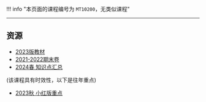 !!! info "本页面的课程编号为 `MT10200`，无类似课程"

---

## 资源  
- [2023版教材](https://api.ecylt.top/v1/lanzou_link?url=https://cqu-openlib.lanzout.com/igpn21wkjlmb&type=down)  
- [2021-2022期末卷](https://api.ecylt.top/v1/lanzou_link?url=https://cqu-openlib.lanzout.com/i4JGr1z63gob&type=down)
- [2024春 知识点汇总](https://api.ecylt.top/v1/lanzou_link?url=https://cqu-openlib.lanzout.com/iHF3Z21k604j&type=down)

(该课程具有时效性，以下是往年重点)  

- [2023秋 小红版重点](https://api.ecylt.top/v1/lanzou_link?url=https://cqu-openlib.lanzout.com/iWHhj1z63gre&type=down)